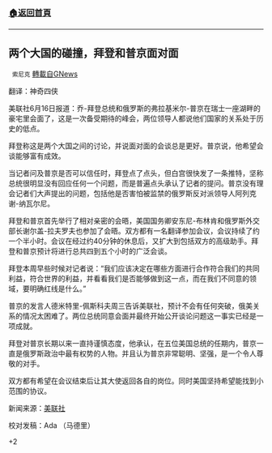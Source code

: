 ###  [:house:返回首頁](https://github.com/ourhimalayas/txt)
---

## 两个大国的碰撞，拜登和普京面对面
` 索尼克` [轉載自GNews](https://gnews.org/zh-hans/1327260/)

翻译：神奇四侠

美联社6月16日报道：乔-拜登总统和俄罗斯的弗拉基米尔-普京在瑞士一座湖畔的豪宅里会面了，这是一次备受期待的峰会，两位领导人都说他们国家的关系处于历史的低点。

拜登称这是两个大国之间的讨论，并说面对面的会谈总是更好。普京说，他希望会谈能够富有成效。

当记者问及普京是否可以信任时，拜登点了点头，但白宫很快发了一条推特，坚称总统很明显没有回应任何一个问题，而是普遍点头承认了记者的提问。普京没有理会记者们大声提出的问题，包括他是否害怕被监禁的俄罗斯反对派领导人阿列克谢-纳瓦尔尼。

拜登和普京首先举行了相对亲密的会晤，美国国务卿安东尼-布林肯和俄罗斯外交部长谢尔盖-拉夫罗夫也参加了会晤。双方都有一名翻译参加会议，会议持续了约一个半小时。会议在经过约40分钟的休息后，又扩大到包括双方的高级助手。拜登和普京预计将进行总共四到五个小时的广泛会谈。

拜登本周早些时候对记者说：“我们应该决定在哪些方面进行合作符合我们的共同利益，符合世界的利益，并看看我们是否能够做到这一点，而在我们不同意的领域，要明确红线是什么。”

普京的发言人德米特里-佩斯科夫周三告诉美联社，预计不会有任何突破，俄美关系的情况太困难了。两位总统同意会面并最终开始公开谈论问题这一事实已经是一项成就。

拜登对普京长期以来一直持谨慎态度，他承认，在五位美国总统的任期内，普京一直是俄罗斯政治中最有权势的人物。并且认为普京非常聪明、坚强，是一个令人尊敬的对手。

双方都有希望在会议结束后让其大使返回各自的岗位。同时美国坚持希望能找到小范围的协议。

新闻来源：[美联社](https://apnews.com/article/biden-putin-summit-23e73d69f1a7ca338850736a9cf032f5)

校对发稿：Ada （马德里）



+2
